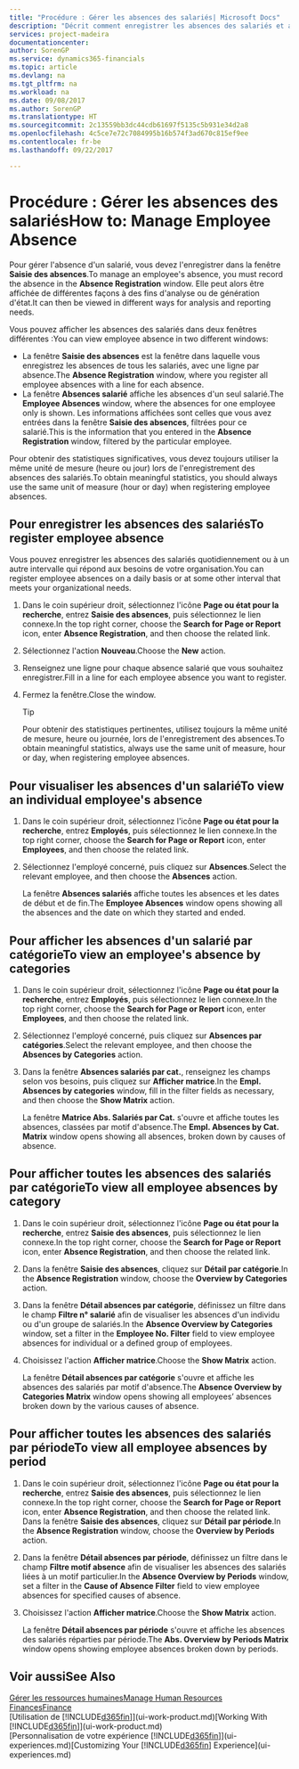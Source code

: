 ```yaml
---
title: "Procédure : Gérer les absences des salariés| Microsoft Docs"
description: "Décrit comment enregistrer les absences des salariés et analyser les statistiques d'indisponibilité."
services: project-madeira
documentationcenter: 
author: SorenGP
ms.service: dynamics365-financials
ms.topic: article
ms.devlang: na
ms.tgt_pltfrm: na
ms.workload: na
ms.date: 09/08/2017
ms.author: SorenGP
ms.translationtype: HT
ms.sourcegitcommit: 2c13559bb3dc44cdb61697f5135c5b931e34d2a8
ms.openlocfilehash: 4c5ce7e72c7084995b16b574f3ad670c815ef9ee
ms.contentlocale: fr-be
ms.lasthandoff: 09/22/2017

---
```

# <a name="how-to-manage-employee-absence"></a><span data-ttu-id="e1704-103">Procédure : Gérer les absences des salariés</span><span class="sxs-lookup"><span data-stu-id="e1704-103">How to: Manage Employee Absence</span></span>
<span data-ttu-id="e1704-104">Pour gérer l'absence d'un salarié, vous devez l'enregistrer dans la fenêtre **Saisie des absences**.</span><span class="sxs-lookup"><span data-stu-id="e1704-104">To manage an employee's absence, you must record the absence in the **Absence Registration** window.</span></span> <span data-ttu-id="e1704-105">Elle peut alors être affichée de différentes façons à des fins d'analyse ou de génération d'état.</span><span class="sxs-lookup"><span data-stu-id="e1704-105">It can then be viewed in different ways for analysis and reporting needs.</span></span>

<span data-ttu-id="e1704-106">Vous pouvez afficher les absences des salariés dans deux fenêtres différentes :</span><span class="sxs-lookup"><span data-stu-id="e1704-106">You can view employee absence in two different windows:</span></span>

* <span data-ttu-id="e1704-107">La fenêtre **Saisie des absences** est la fenêtre dans laquelle vous enregistrez les absences de tous les salariés, avec une ligne par absence.</span><span class="sxs-lookup"><span data-stu-id="e1704-107">The **Absence Registration** window, where you register all employee absences with a line for each absence.</span></span>
* <span data-ttu-id="e1704-108">La fenêtre **Absences salarié** affiche les absences d'un seul salarié.</span><span class="sxs-lookup"><span data-stu-id="e1704-108">The **Employee Absences** window, where the absences for one employee only is shown.</span></span> <span data-ttu-id="e1704-109">Les informations affichées sont celles que vous avez entrées dans la fenêtre **Saisie des absences**, filtrées pour ce salarié.</span><span class="sxs-lookup"><span data-stu-id="e1704-109">This is the information that you entered in the **Absence Registration** window, filtered by the particular employee.</span></span>

<span data-ttu-id="e1704-110">Pour obtenir des statistiques significatives, vous devez toujours utiliser la même unité de mesure (heure ou jour) lors de l'enregistrement des absences des salariés.</span><span class="sxs-lookup"><span data-stu-id="e1704-110">To obtain meaningful statistics, you should always use the same unit of measure (hour or day) when registering employee absences.</span></span>

## <a name="to-register-employee-absence"></a><span data-ttu-id="e1704-111">Pour enregistrer les absences des salariés</span><span class="sxs-lookup"><span data-stu-id="e1704-111">To register employee absence</span></span>
<span data-ttu-id="e1704-112">Vous pouvez enregistrer les absences des salariés quotidiennement ou à un autre intervalle qui répond aux besoins de votre organisation.</span><span class="sxs-lookup"><span data-stu-id="e1704-112">You can register employee absences on a daily basis or at some other interval that meets your organizational needs.</span></span>

1. <span data-ttu-id="e1704-113">Dans le coin supérieur droit, sélectionnez l'icône **Page ou état pour la recherche**, entrez **Saisie des absences**, puis sélectionnez le lien connexe.</span><span class="sxs-lookup"><span data-stu-id="e1704-113">In the top right corner, choose the **Search for Page or Report** icon, enter **Absence Registration**, and then choose the related link.</span></span>
2. <span data-ttu-id="e1704-114">Sélectionnez l'action **Nouveau**.</span><span class="sxs-lookup"><span data-stu-id="e1704-114">Choose the **New** action.</span></span>
3. <span data-ttu-id="e1704-115">Renseignez une ligne pour chaque absence salarié que vous souhaitez enregistrer.</span><span class="sxs-lookup"><span data-stu-id="e1704-115">Fill in a line for each employee absence you want to register.</span></span>
4. <span data-ttu-id="e1704-116">Fermez la fenêtre.</span><span class="sxs-lookup"><span data-stu-id="e1704-116">Close the window.</span></span>

    > [!Tip]
    > <span data-ttu-id="e1704-117">Pour obtenir des statistiques pertinentes, utilisez toujours la même unité de mesure, heure ou journée, lors de l'enregistrement des absences.</span><span class="sxs-lookup"><span data-stu-id="e1704-117">To obtain meaningful statistics, always use the same unit of measure, hour or day, when registering employee absences.</span></span>

## <a name="to-view-an-individual-employees-absence"></a><span data-ttu-id="e1704-118">Pour visualiser les absences d'un salarié</span><span class="sxs-lookup"><span data-stu-id="e1704-118">To view an individual employee's absence</span></span>
1. <span data-ttu-id="e1704-119">Dans le coin supérieur droit, sélectionnez l'icône **Page ou état pour la recherche**, entrez **Employés**, puis sélectionnez le lien connexe.</span><span class="sxs-lookup"><span data-stu-id="e1704-119">In the top right corner, choose the **Search for Page or Report** icon, enter **Employees**, and then choose the related link.</span></span>
2. <span data-ttu-id="e1704-120">Sélectionnez l'employé concerné, puis cliquez sur **Absences**.</span><span class="sxs-lookup"><span data-stu-id="e1704-120">Select the relevant employee, and then choose the **Absences** action.</span></span>

    <span data-ttu-id="e1704-121">La fenêtre **Absences salariés** affiche toutes les absences et les dates de début et de fin.</span><span class="sxs-lookup"><span data-stu-id="e1704-121">The **Employee Absences** window opens showing all the absences and the date on which they started and ended.</span></span>

## <a name="to-view-an-employees-absence-by-categories"></a><span data-ttu-id="e1704-122">Pour afficher les absences d'un salarié par catégorie</span><span class="sxs-lookup"><span data-stu-id="e1704-122">To view an employee's absence by categories</span></span>
1. <span data-ttu-id="e1704-123">Dans le coin supérieur droit, sélectionnez l'icône **Page ou état pour la recherche**, entrez **Employés**, puis sélectionnez le lien connexe.</span><span class="sxs-lookup"><span data-stu-id="e1704-123">In the top right corner, choose the **Search for Page or Report** icon, enter **Employees**, and then choose the related link.</span></span>
2. <span data-ttu-id="e1704-124">Sélectionnez l'employé concerné, puis cliquez sur **Absences par catégories**.</span><span class="sxs-lookup"><span data-stu-id="e1704-124">Select the relevant employee, and then choose the **Absences by Categories** action.</span></span>
3. <span data-ttu-id="e1704-125">Dans la fenêtre **Absences salariés par cat.**, renseignez les champs selon vos besoins, puis cliquez sur **Afficher matrice**.</span><span class="sxs-lookup"><span data-stu-id="e1704-125">In the **Empl. Absences by categories** window, fill in the filter fields as necessary, and then choose the **Show Matrix** action.</span></span>

    <span data-ttu-id="e1704-126">La fenêtre **Matrice Abs. Salariés par Cat.** s'ouvre et affiche toutes les absences, classées par motif d'absence.</span><span class="sxs-lookup"><span data-stu-id="e1704-126">The **Empl. Absences by Cat. Matrix** window opens showing all absences, broken down by causes of absence.</span></span>

## <a name="to-view-all-employee-absences-by-category"></a><span data-ttu-id="e1704-127">Pour afficher toutes les absences des salariés par catégorie</span><span class="sxs-lookup"><span data-stu-id="e1704-127">To view all employee absences by category</span></span>
1. <span data-ttu-id="e1704-128">Dans le coin supérieur droit, sélectionnez l'icône **Page ou état pour la recherche**, entrez **Saisie des absences**, puis sélectionnez le lien connexe.</span><span class="sxs-lookup"><span data-stu-id="e1704-128">In the top right corner, choose the **Search for Page or Report** icon, enter **Absence Registration**, and then choose the related link.</span></span>
2. <span data-ttu-id="e1704-129">Dans la fenêtre **Saisie des absences**, cliquez sur **Détail par catégorie**.</span><span class="sxs-lookup"><span data-stu-id="e1704-129">In the **Absence Registration** window, choose the **Overview by Categories** action.</span></span>
3. <span data-ttu-id="e1704-130">Dans la fenêtre **Détail absences par catégorie**, définissez un filtre dans le champ **Filtre n° salarié** afin de visualiser les absences d'un individu ou d'un groupe de salariés.</span><span class="sxs-lookup"><span data-stu-id="e1704-130">In the **Absence Overview by Categories** window, set a filter in the **Employee No. Filter** field to view employee absences for individual or a defined group of employees.</span></span>
4. <span data-ttu-id="e1704-131">Choisissez l'action **Afficher matrice**.</span><span class="sxs-lookup"><span data-stu-id="e1704-131">Choose the **Show Matrix** action.</span></span>

    <span data-ttu-id="e1704-132">La fenêtre **Détail absences par catégorie** s'ouvre et affiche les absences des salariés par motif d'absence.</span><span class="sxs-lookup"><span data-stu-id="e1704-132">The **Absence Overview by Categories Matrix** window opens showing all employees’ absences broken down by the various causes of absence.</span></span>

## <a name="to-view-all-employee-absences-by-period"></a><span data-ttu-id="e1704-133">Pour afficher toutes les absences des salariés par période</span><span class="sxs-lookup"><span data-stu-id="e1704-133">To view all employee absences by period</span></span>
1. <span data-ttu-id="e1704-134">Dans le coin supérieur droit, sélectionnez l'icône **Page ou état pour la recherche**, entrez **Saisie des absences**, puis sélectionnez le lien connexe.</span><span class="sxs-lookup"><span data-stu-id="e1704-134">In the top right corner, choose the **Search for Page or Report** icon, enter **Absence Registration**, and then choose the related link.</span></span>
   <span data-ttu-id="e1704-135">Dans la fenêtre **Saisie des absences**, cliquez sur **Détail par période**.</span><span class="sxs-lookup"><span data-stu-id="e1704-135">In the **Absence Registration** window, choose the **Overview by Periods** action.</span></span>
2. <span data-ttu-id="e1704-136">Dans la fenêtre **Détail absences par période**, définissez un filtre dans le champ **Filtre motif absence** afin de visualiser les absences des salariés liées à un motif particulier.</span><span class="sxs-lookup"><span data-stu-id="e1704-136">In the **Absence Overview by Periods** window, set a filter in the **Cause of Absence Filter** field to view employee absences for specified causes of absence.</span></span>
3. <span data-ttu-id="e1704-137">Choisissez l'action **Afficher matrice**.</span><span class="sxs-lookup"><span data-stu-id="e1704-137">Choose the **Show Matrix** action.</span></span>

    <span data-ttu-id="e1704-138">La fenêtre **Détail absences par période** s'ouvre et affiche les absences des salariés réparties par période.</span><span class="sxs-lookup"><span data-stu-id="e1704-138">The **Abs. Overview by Periods Matrix** window opens showing employee absences broken down by periods.</span></span>

## <a name="see-also"></a><span data-ttu-id="e1704-139">Voir aussi</span><span class="sxs-lookup"><span data-stu-id="e1704-139">See Also</span></span>
[<span data-ttu-id="e1704-140">Gérer les ressources humaines</span><span class="sxs-lookup"><span data-stu-id="e1704-140">Manage Human Resources</span></span>](hr-manage-human-resources.md)  
[<span data-ttu-id="e1704-141">Finances</span><span class="sxs-lookup"><span data-stu-id="e1704-141">Finance</span></span>](finance.md)  
<span data-ttu-id="e1704-142">[Utilisation de [!INCLUDE[d365fin](includes/d365fin_md.md)]](ui-work-product.md)</span><span class="sxs-lookup"><span data-stu-id="e1704-142">[Working With [!INCLUDE[d365fin](includes/d365fin_md.md)]](ui-work-product.md)</span></span>  
<span data-ttu-id="e1704-143">[Personnalisation de votre expérience [!INCLUDE[d365fin](includes/d365fin_md.md)]](ui-experiences.md)</span><span class="sxs-lookup"><span data-stu-id="e1704-143">[Customizing Your [!INCLUDE[d365fin](includes/d365fin_md.md)] Experience](ui-experiences.md)</span></span>

